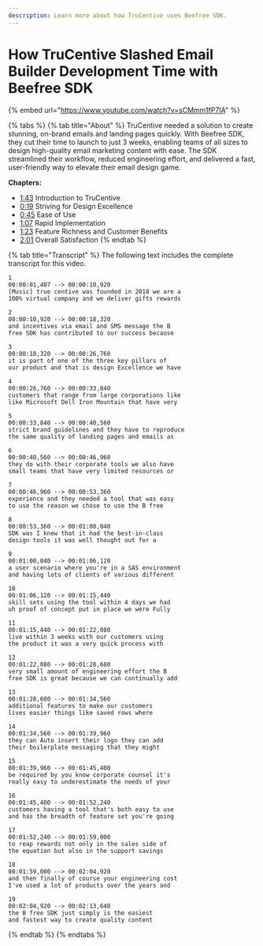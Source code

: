 ```yaml
---
description: Learn more about how TruCentive uses Beefree SDK.
---
```


# How TruCentive Slashed Email Builder Development Time with Beefree SDK

{% embed url="https://www.youtube.com/watch?v=sCMmm1fP7IA" %}

{% tabs %}
{% tab title="About" %}
TruCentive needed a solution to create stunning, on-brand emails and landing pages quickly. With Beefree SDK, they cut their time to launch to just 3 weeks, enabling teams of all sizes to design high-quality email marketing content with ease. The SDK streamlined their workflow, reduced engineering effort, and delivered a fast, user-friendly way to elevate their email design game.

**Chapters:**&#x20;

* [1:43](https://www.youtube.com/watch?v=sCMmm1fP7IA\&t=103s) Introduction to TruCentive&#x20;
* [0:19](https://www.youtube.com/watch?v=sCMmm1fP7IA\&t=19s) Striving for Design Excellence&#x20;
* [0:45](https://www.youtube.com/watch?v=sCMmm1fP7IA\&t=45s) Ease of Use&#x20;
* [1:07](https://www.youtube.com/watch?v=sCMmm1fP7IA\&t=67s) Rapid Implementation&#x20;
* [1:23](https://www.youtube.com/watch?v=sCMmm1fP7IA\&t=83s) Feature Richness and Customer Benefits&#x20;
* [2:01](https://www.youtube.com/watch?v=sCMmm1fP7IA\&t=121s) Overall Satisfaction
{% endtab %}

{% tab title="Transcript" %}
The following text includes the complete transcript for this video.

```
1
00:00:01,407 --> 00:00:10,920
[Music] true centive was founded in 2018 we are a 
100% virtual company and we deliver gifts rewards

2
00:00:10,920 --> 00:00:18,320
and incentives via email and SMS message the B 
free SDK has contributed to our success because

3
00:00:18,320 --> 00:00:26,760
it is part of one of the three key pillars of 
our product and that is design Excellence we have

4
00:00:26,760 --> 00:00:33,840
customers that range from large corporations like 
like Microsoft Dell Iron Mountain that have very

5
00:00:33,840 --> 00:00:40,560
strict brand guidelines and they have to reproduce 
the same quality of landing pages and emails as

6
00:00:40,560 --> 00:00:46,960
they do with their corporate tools we also have 
small teams that have very limited resources or

7
00:00:46,960 --> 00:00:53,360
experience and they needed a tool that was easy 
to use the reason we chose to use the B free

8
00:00:53,360 --> 00:01:00,040
SDK was I knew that it had the best-in-class 
design tools it was well thought out for a

9
00:01:00,040 --> 00:01:06,120
a user scenario where you're in a SAS environment 
and having lots of clients of various different

10
00:01:06,120 --> 00:01:15,440
skill sets using the tool within 4 days we had 
uh proof of concept put in place we were Fully

11
00:01:15,440 --> 00:01:22,080
live within 3 weeks with our customers using 
the product it was a very quick process with

12
00:01:22,080 --> 00:01:28,680
very small amount of engineering effort the B 
free SDK is great because we can continually add

13
00:01:28,680 --> 00:01:34,560
additional features to make our customers 
lives easier things like saved rows where

14
00:01:34,560 --> 00:01:39,960
they can Auto insert their logo they can add 
their boilerplate messaging that they might

15
00:01:39,960 --> 00:01:45,400
be required by you know corporate counsel it's 
really easy to underestimate the needs of your

16
00:01:45,400 --> 00:01:52,240
customers having a tool that's both easy to use 
and has the breadth of feature set you're going

17
00:01:52,240 --> 00:01:59,000
to reap rewards not only in the sales side of 
the equation but also in the support savings

18
00:01:59,000 --> 00:02:04,920
and then finally of course your engineering cost 
I've used a lot of products over the years and

19
00:02:04,920 --> 00:02:13,640
the B free SDK just simply is the easiest 
and fastest way to create quality content
```
{% endtab %}
{% endtabs %}
